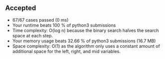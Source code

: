 Accepted
--------

-   67/67 cases passed (0 ms)
-   Your runtime beats 100 % of python3 submissions
-   Time complexity: O(log n) because the binary search halves the search space at each step.
-   Your memory usage beats 32.66 % of python3 submissions (16.7 MB)
-   Space complexity: O(1) as the algorithm only uses a constant amount of additional space for the left, right, and mid variables.